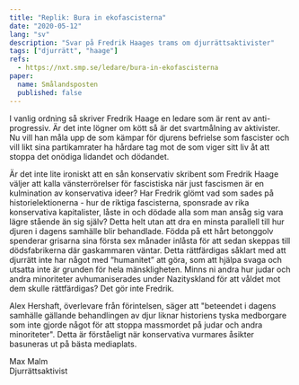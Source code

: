 ```yaml
---
title: "Replik: Bura in ekofascisterna"
date: "2020-05-12"
lang: "sv"
description: "Svar på Fredrik Haages trams om djurrättsaktivister"
tags: ["djurrätt", "haage"]
refs:
  - https://nxt.smp.se/ledare/bura-in-ekofascisterna
paper:
  name: Smålandsposten
  published: false
---
```


I vanlig ordning så skriver Fredrik Haage en ledare som är rent av anti-progressiv. Är det inte lögner om kött så är det svartmålning av aktivister. Nu vill han måla upp de som kämpar för djurens befrielse som fascister och vill likt sina partikamrater ha hårdare tag mot de som viger sitt liv åt att stoppa det onödiga lidandet och dödandet.

Är det inte lite ironiskt att en sån konservativ skribent som Fredrik Haage väljer att kalla vänsterrörelser för fascistiska när just fascismen är en kulmination av konservativa ideer? Har Fredrik glömt vad som sades på historielektionerna - hur de riktiga fascisterna, sponsrade av rika konservativa kapitalister, låste in och dödade alla som man ansåg sig vara lägre stående än sig själv? Detta helt utan att dra en minsta parallell till hur djuren i dagens samhälle blir behandlade. Födda på ett hårt betonggolv spenderar grisarna sina första sex månader inlåsta för att sedan skeppas till dödsfabrikerna där gaskammaren väntar. Detta rättfärdigas såklart med att djurrätt inte har något med “humanitet” att göra, som att hjälpa svaga och utsatta inte är grunden för hela mänskligheten. Minns ni andra hur judar och andra minoriteter avhumaniserades under Nazityskland för att våldet mot dem skulle rättfärdigas? Det gör inte Fredrik.

Alex Hershaft, överlevare från förintelsen, säger att "beteendet i dagens samhälle gällande behandlingen av djur liknar historiens tyska medborgare som inte gjorde något för att stoppa massmordet på judar och andra minoriteter". Detta är förståeligt när konservativa vurmares åsikter basuneras ut på bästa mediaplats.

Max Malm  
Djurrättsaktivist
